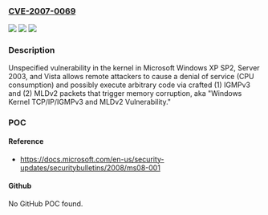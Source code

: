 ### [CVE-2007-0069](https://cve.mitre.org/cgi-bin/cvename.cgi?name=CVE-2007-0069)
![](https://img.shields.io/static/v1?label=Product&message=n%2Fa&color=blue)
![](https://img.shields.io/static/v1?label=Version&message=n%2Fa&color=blue)
![](https://img.shields.io/static/v1?label=Vulnerability&message=n%2Fa&color=brighgreen)

### Description

Unspecified vulnerability in the kernel in Microsoft Windows XP SP2, Server 2003, and Vista allows remote attackers to cause a denial of service (CPU consumption) and possibly execute arbitrary code via crafted (1) IGMPv3 and (2) MLDv2 packets that trigger memory corruption, aka "Windows Kernel TCP/IP/IGMPv3 and MLDv2 Vulnerability."

### POC

#### Reference
- https://docs.microsoft.com/en-us/security-updates/securitybulletins/2008/ms08-001

#### Github
No GitHub POC found.

